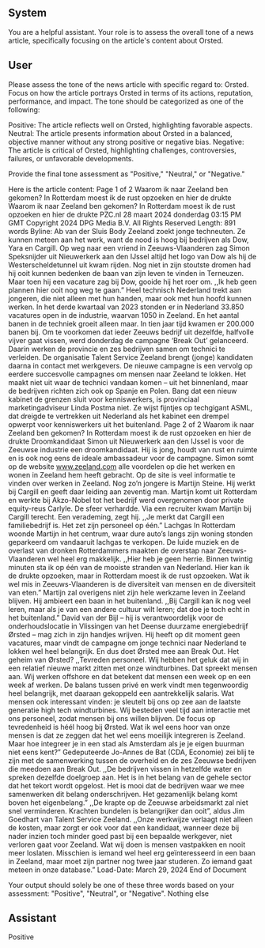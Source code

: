 ## System

You are a helpful assistant. Your role is to assess the overall tone of a news article, specifically focusing on the article's content about Orsted.

## User


Please assess the tone of the news article with specific regard to: Orsted. Focus on how the article portrays Orsted in terms of its actions, reputation, performance, and impact. The tone should be categorized as one of the following:

Positive: The article reflects well on Orsted, highlighting favorable aspects.
Neutral: The article presents information about Orsted in a balanced, objective manner without any strong positive or negative bias.
Negative: The article is critical of Orsted, highlighting challenges, controversies, failures, or unfavorable developments.

Provide the final tone assessment as "Positive," "Neutral," or "Negative."

Here is the article content: Page 1 of 2
Waarom ik naar Zeeland ben gekomen? In Rotterdam moest ik de rust opzoeken en hier de drukte
Waarom ik naar Zeeland ben gekomen? In Rotterdam moest ik de rust 
opzoeken en hier de drukte
PZC.nl
28 maart 2024 donderdag 03:15 PM GMT
Copyright 2024 DPG Media B.V. All Rights Reserved
Length: 891 words
Byline: Ab van der Sluis
Body
Zeeland zoekt jonge techneuten. Ze kunnen meteen aan het werk, want de nood is hoog bij bedrijven als Dow, 
Yara en Cargill.
Op weg naar een vriend in Zeeuws-Vlaanderen zag Simon Speksnijder uit Nieuwerkerk aan den IJssel altijd het 
logo van Dow als hij de Westerscheldetunnel uit kwam rijden. Nog niet in zijn stoutste dromen had hij ooit kunnen 
bedenken de baan van zijn leven te vinden in Terneuzen. Maar toen hij een vacature zag bij Dow, gooide hij het 
roer om. ,,Ik heb geen plannen hier ooit nog weg te gaan.”
Heel technisch Nederland trekt aan jongeren, die niet alleen met hun handen, maar ook met hun hoofd kunnen 
werken. In het derde kwartaal van 2023 stonden er in Nederland 33.850 vacatures open in de industrie, waarvan 
1050 in Zeeland. En het aantal banen in de techniek groeit alleen maar. In tien jaar tijd kwamen er 200.000 banen 
bij.
Om te voorkomen dat ieder Zeeuws bedrijf uit dezelfde, halfvolle vijver gaat vissen, werd donderdag de campagne 
‘Break Out’ gelanceerd. Daarin werken de provincie en zes bedrijven samen om technici te verleiden. De 
organisatie Talent Service Zeeland brengt (jonge) kandidaten daarna in contact met werkgevers.
De nieuwe campagne is een vervolg op eerdere succesvolle campagnes om mensen naar Zeeland te lokken. Het 
maakt niet uit waar de technici vandaan komen – uit het binnenland, maar de bedrijven richten zich ook op Spanje 
en Polen. Bang dat een nieuw kabinet de grenzen sluit voor kenniswerkers, is provinciaal marketingadviseur Linda 
Postma niet. Ze wijst fijntjes op techgigant ASML, dat dreigde te vertrekken uit Nederland als het kabinet een 
drempel opwerpt voor kenniswerkers uit het buitenland.
Page 2 of 2
Waarom ik naar Zeeland ben gekomen? In Rotterdam moest ik de rust opzoeken en hier de drukte
Droomkandidaat
Simon uit Nieuwerkerk aan den IJssel is voor de Zeeuwse industrie een droomkandidaat. Hij is jong, houdt van rust 
en ruimte en is ook nog eens de ideale ambassadeur voor de campagne. Simon somt op de website 
www.zeeland.com alle voordelen op die het werken en wonen in Zeeland hem heeft gebracht. Op de site is veel 
informatie te vinden over werken in Zeeland.
Nog zo’n jongere is Martijn Steine. Hij werkt bij Cargill en geeft daar leiding aan zeventig man. Martijn komt uit 
Rotterdam en werkte bij Akzo-Nobel tot het bedrijf werd overgenomen door private equity-reus Carlyle. De sfeer 
verhardde. Via een recruiter kwam Martijn bij Cargill terecht. Een verademing, zegt hij. ,,Je merkt dat Cargill een 
familiebedrijf is. Het zet zijn personeel op één.”
Lachgas
In Rotterdam woonde Martijn in het centrum, waar dure auto’s langs zijn woning stonden geparkeerd om vandaaruit 
lachgas te verkopen. De luide muziek en de overlast van dronken Rotterdammers maakten de overstap naar 
Zeeuws-Vlaanderen wel heel erg makkelijk. ,,Hier heb je geen herrie. Binnen twintig minuten sta ik op één van de 
mooiste stranden van Nederland. Hier kan ik de drukte opzoeken, maar in Rotterdam moest ik de rust opzoeken. 
Wat ik wel mis in Zeeuws-Vlaanderen is de diversiteit van mensen en de diversiteit van eten.” Martijn zal overigens 
niet zijn hele werkzame leven in Zeeland blijven. Hij ambieert een baan in het buitenland. ,,Bij Cargill kan ik nog 
veel leren, maar als je van een andere cultuur wilt leren; dat doe je toch echt in het buitenland.”
David van der Bijl – hij is verantwoordelijk voor de onderhoudslocatie in Vlissingen van het Deense duurzame 
energiebedrijf Ørsted – mag zich in zijn handjes wrijven. Hij heeft op dit moment geen vacatures, maar vindt de 
campagne om jonge technici naar Nederland te lokken wel heel belangrijk. En dus doet Ørsted mee aan Break 
Out.
Het geheim van Ørsted? ,,Tevreden personeel. Wij hebben het geluk dat wij in een relatief nieuwe markt zitten met 
onze windturbines. Dat spreekt mensen aan. Wij werken offshore en dat betekent dat mensen een week op en een 
week af werken. De balans tussen privé en werk vindt men tegenwoordig heel belangrijk, met daaraan gekoppeld 
een aantrekkelijk salaris.  Wat mensen ook interessant vinden: je sleutelt bij ons op zee aan de laatste generatie 
high tech windturbines.  Wij besteden veel tijd aan interactie met ons personeel, zodat mensen bij ons willen blijven. 
De focus op tevredenheid is héél hoog bij Ørsted. Wat ik wel eens hoor van onze mensen is dat ze zeggen dat het 
wel eens moeilijk integreren is Zeeland. Maar hoe integreer je in een stad als Amsterdam als je je eigen buurman 
niet eens kent?”
Gedeputeerde Jo-Annes de Bat (CDA, Economie) zei blij te zijn met de samenwerking tussen de overheid en de 
zes Zeeuwse bedrijven die meedoen aan Break Out. ,,De bedrijven vissen in hetzelfde water en spreken dezelfde 
doelgroep aan. Het is in het belang van de gehele sector dat het tekort wordt opgelost. Het is mooi dat de bedrijven 
waar we mee samenwerken dit belang onderschrijven. Het gezamenlijk belang komt boven het eigenbelang.”
,,De krapte op de Zeeuwse arbeidsmarkt zal niet snel verminderen. Krachten bundelen is belangrijker dan ooit”, 
aldus Jim Goedhart van  Talent Service Zeeland. ,,Onze werkwijze verlaagt niet alleen de kosten, maar zorgt er ook 
voor dat een kandidaat, wanneer deze bij nader inzien toch minder goed past bij een bepaalde werkgever, niet 
verloren gaat voor Zeeland. Wat wij doen is mensen vastpakken en nooit meer loslaten. Misschien is iemand wel 
heel erg geïnteresseerd in een baan in Zeeland, maar moet zijn partner nog twee jaar studeren. Zo iemand gaat 
meteen in onze database.”
Load-Date: March 29, 2024
End of Document

Your output should solely be one of these three words based on your assessment: "Positive", "Neutral", or "Negative". Nothing else
                

## Assistant

Positive

